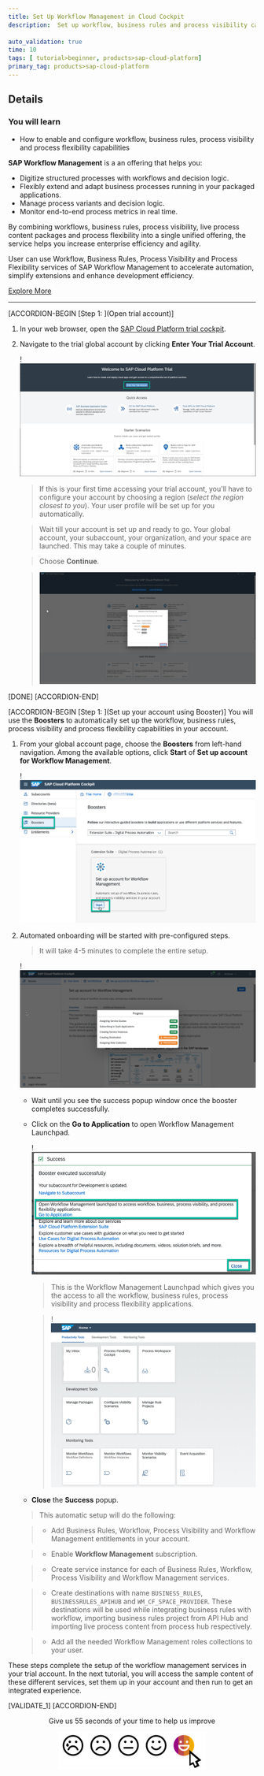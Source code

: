 ```yaml
---
title: Set Up Workflow Management in Cloud Cockpit
description:  Set up workflow, business rules and process visibility capabilities to automate processes and decisions, and achieve operational insights into processes.

auto_validation: true
time: 10
tags: [ tutorial>beginner, products>sap-cloud-platform]
primary_tag: products>sap-cloud-platform
---
```


## Details
### You will learn
  - How to enable and configure workflow, business rules, process visibility and process flexibility capabilities

**SAP Workflow Management** is a an offering that helps you:

-	Digitize structured processes with workflows and decision logic.
-	Flexibly extend and adapt business processes running in your packaged applications.
-	Manage process variants and decision logic.
- Monitor end-to-end process metrics in real time.


By combining workflows, business rules, process visibility, live process content packages and process flexibility into a single unified offering, the service helps you increase enterprise efficiency and agility.

User can use Workflow, Business Rules, Process Visibility and Process Flexibility services of SAP  Workflow Management to accelerate automation, simplify extensions and enhance development efficiency.

[Explore More](https://www.sap.com/products/cloud-platform/capabilities/enterprise-extensions.html)

---

[ACCORDION-BEGIN [Step 1: ](Open trial account)]
1. In your web browser, open the [SAP Cloud Platform trial cockpit](https://cockpit.hanatrial.ondemand.com/).

2. Navigate to the trial global account by clicking **Enter Your Trial Account**.

    !![Trial global account](02_Foundation20Onboarding_Home.png)

    >If this is your first time accessing your trial account, you'll have to configure your account by choosing a region (*select the region closest to you*). Your user profile will be set up for you automatically.  

    >Wait till your account is set up and ready to go. Your global account, your subaccount, your organization, and your space are launched. This may take a couple of minutes.

    >Choose **Continue**.

    >![Account setup](02_Foundation20Onboarding_Processing.png)

[DONE]
[ACCORDION-END]

[ACCORDION-BEGIN [Step 1: ](Set up your account using Booster)]
You will use the **Boosters** to automatically set up the workflow, business rules, process visibility and process flexibility capabilities in your account.

1. From your global account page, choose the **Boosters** from left-hand navigation. Among the available options, click **Start** of **Set up account for Workflow Management**.

    !![Start Booster](startrecipe_2.png)

2. Automated onboarding will be started with pre-configured steps.

    > It will take 4-5 minutes to complete the entire setup.

    !![Recipe In Progress](startrecipe_5.png)

    - Wait until you see the success popup window once the booster completes successfully.

    - Click on the **Go to Application** to open Workflow Management Launchpad.

        !![Recipe In Progress](startrecipe_3.png)

        > This is the Workflow Management Launchpad which gives you the access to all the workflow, business rules, process visibility and process flexibility applications.

        >!![WM FLP](bpmFLP.png)

    - **Close** the **Success** popup.  

    > This automatic setup will do the following:

    > - Add Business Rules, Workflow, Process Visibility and Workflow Management entitlements in your account.

    > - Enable **Workflow Management** subscription.

    > - Create service instance for each of Business Rules, Workflow, Process Visibility and Workflow Management services.

    > - Create destinations with name `BUSINESS_RULES`, `BUSINESSRULES_APIHUB` and `WM_CF_SPACE_PROVIDER`. These destinations will be used while integrating business rules with workflow, importing business rules project from API Hub and importing live process content from process hub respectively.

    > - Add all the needed Workflow Management roles collections to your user.

These steps complete the setup of the workflow management services in your trial account. In the next tutorial, you will access the sample content of these different services, set them up in your account and then run to get an integrated experience.

[VALIDATE_1]
[ACCORDION-END]

<p style="text-align: center;">Give us 55 seconds of your time to help us improve</p>

<p style="text-align: center;"><a href="https://sapinsights.eu.qualtrics.com/jfe/form/SV_0im30RgTkbEEHMV?TutorialID=cp-starter-ibpm-employeeonboarding-1-setup" target="_blank"><img src="https://raw.githubusercontent.com/SAPDocuments/Tutorials/master/data/images/285738_Emotion_Faces_R_purple.png"></a></p>
